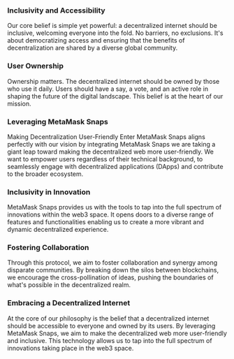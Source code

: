 ### Inclusivity and Accessibility
Our core belief is simple yet powerful: a decentralized internet should be inclusive, welcoming everyone into the fold. No barriers, no exclusions. It's about democratizing access and ensuring that the benefits of decentralization are shared by a diverse global community.

### User Ownership
Ownership matters. The decentralized internet should be owned by those who use it daily. Users should have a say, a vote, and an active role in shaping the future of the digital landscape. This belief is at the heart of our mission.

### Leveraging MetaMask Snaps
Making Decentralization User-Friendly
Enter MetaMask Snaps aligns perfectly with our vision by integrating MetaMask Snaps we are taking a giant leap toward making the decentralized web more user-friendly. We want to empower users regardless of their technical background, to seamlessly engage with decentralized applications (DApps) and contribute to the broader ecosystem.

### Inclusivity in Innovation
MetaMask Snaps provides us with the tools to tap into the full spectrum of innovations within the web3 space. It opens doors to a diverse range of features and functionalities enabling us to create a more vibrant and dynamic decentralized experience.


### Fostering Collaboration
Through this protocol, we aim to foster collaboration and synergy among disparate communities. By breaking down the silos between blockchains, we encourage the cross-pollination of ideas, pushing the boundaries of what's possible in the decentralized realm.

### Embracing a Decentralized Internet

At the core of our philosophy is the belief that a decentralized internet should be accessible to everyone and owned by its users. By leveraging MetaMask Snaps, we aim to make the decentralized web more user-friendly and inclusive. This technology allows us to tap into the full spectrum of innovations taking place in the web3 space.